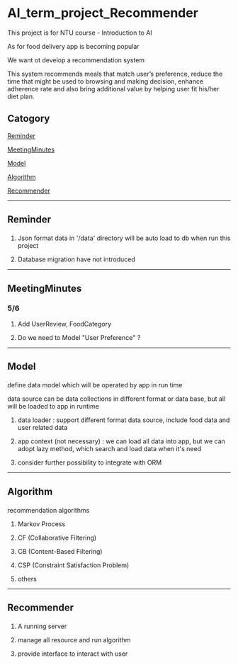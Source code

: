 # AI_term_project_Recommender

This project is for NTU course - Introduction to AI

As for food delivery app is becoming popular

We want ot develop a recommendation system

This system recommends meals that match user’s preference, reduce the time that might be used to browsing and making decision, enhance adherence rate and also bring additional value by helping user fit his/her diet plan. 

## Catogory

<a href='#Reminder'>Reminder</a>

<a href='#meeting_minutes'>MeetingMinutes</a>

<a href='#model'>Model</a>

<a href='#algorithm'>Algorithm</a>

<a href='#recommender'>Recommender</a>

---
## <p id=reminder>Reminder</p>

1. Json format data in '/data' directory will be auto load to db when run this project

2. Database migration have not introduced

---
## <p id=meeting_minutes>MeetingMinutes</p>

### 5/6

1. Add UserReview, FoodCategory

2. Do we need to Model "User Preference" ?

---
## <p id=model>Model</p>

define data model which will be operated by app in run time

data source can be data collections in different format or data base, but all will be loaded to app in runtime

1. data loader : support different format data source, include food data and user related data

2. app context (not necessary) : we can load all data into app, but we can adopt lazy method, which search and load data when it's need

3. consider further possibility to integrate with ORM

---
## <p id=algorithm>Algorithm</p>

recommendation algorithms

1. Markov Process

2. CF (Collaborative Filtering)

3. CB (Content-Based Filtering)

4. CSP (Constraint Satisfaction Problem)

5. others

---
## <p id=recommender>Recommender</p>

1. A running server

2. manage all resource and run algorithm

3. provide interface to interact with user
